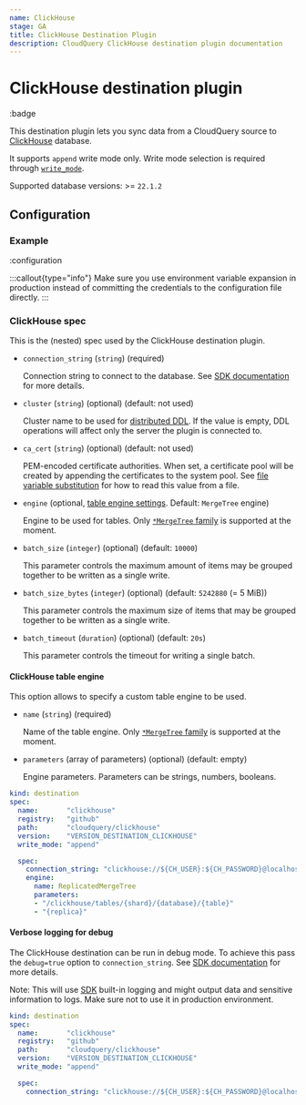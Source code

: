 ```yaml
---
name: ClickHouse
stage: GA
title: ClickHouse Destination Plugin
description: CloudQuery ClickHouse destination plugin documentation
---
```

# ClickHouse destination plugin

:badge

This destination plugin lets you sync data from a CloudQuery source to [ClickHouse](https://clickhouse.com/) database.

It supports `append` write mode only.
Write mode selection is required through [`write_mode`](/docs/reference/destination-spec#write_mode).

Supported database versions: >= `22.1.2`

## Configuration

### Example

:configuration

:::callout{type="info"}
Make sure you use environment variable expansion in production instead of committing the credentials to the configuration file directly.
:::

### ClickHouse spec

This is the (nested) spec used by the ClickHouse destination plugin.

- `connection_string` (`string`) (required)

  Connection string to connect to the database.
  See [SDK documentation](https://github.com/ClickHouse/clickhouse-go#dsn) for more details.

- `cluster` (`string`) (optional) (default: not used)

  Cluster name to be used for [distributed DDL](https://clickhouse.com/docs/en/sql-reference/distributed-ddl).
  If the value is empty, DDL operations will affect only the server the plugin is connected to.

- `ca_cert` (`string`) (optional) (default: not used)

  PEM-encoded certificate authorities.
  When set, a certificate pool will be created by appending the certificates to the system pool.
  See [file variable substitution](/docs/advanced-topics/environment-variable-substitution#file-variable-substitution-example)
  for how to read this value from a file.

- `engine` (optional, [table engine settings](#clickhouse-table-engine). Default: `MergeTree` engine)

  Engine to be used for tables.
  Only [`*MergeTree` family](https://clickhouse.com/docs/en/engines/table-engines/mergetree-family) is supported at the moment.

- `batch_size` (`integer`) (optional) (default: `10000`)

  This parameter controls the maximum amount of items may be grouped together to be written as a single write.

- `batch_size_bytes` (`integer`) (optional) (default: `5242880` (= 5 MiB))

  This parameter controls the maximum size of items that may be grouped together to be written as a single write.

- `batch_timeout` (`duration`) (optional) (default: `20s`)

  This parameter controls the timeout for writing a single batch.

#### ClickHouse table engine

This option allows to specify a custom table engine to be used.

- `name` (`string`) (required)

  Name of the table engine.
  Only [`*MergeTree` family](https://clickhouse.com/docs/en/engines/table-engines/mergetree-family) is supported at the moment.

- `parameters` (array of parameters) (optional) (default: empty)

  Engine parameters.
  Parameters can be strings, numbers, booleans.

```yaml copy
kind: destination
spec:
  name:       "clickhouse"
  registry:   "github"
  path:       "cloudquery/clickhouse"
  version:    "VERSION_DESTINATION_CLICKHOUSE"
  write_mode: "append"

  spec:
    connection_string: "clickhouse://${CH_USER}:${CH_PASSWORD}@localhost:9000/${CH_DATABASE}"
    engine:
      name: ReplicatedMergeTree
      parameters:
      - "/clickhouse/tables/{shard}/{database}/{table}"
      - "{replica}"
```


#### Verbose logging for debug

The ClickHouse destination can be run in debug mode.
To achieve this pass the `debug=true` option to `connection_string`.
See [SDK documentation](https://github.com/ClickHouse/clickhouse-go#dsn) for more details.

Note: This will use [SDK](https://github.com/ClickHouse/clickhouse-go) built-in logging
and might output data and sensitive information to logs.
Make sure not to use it in production environment.

```yaml copy
kind: destination
spec:
  name:       "clickhouse"
  registry:   "github"
  path:       "cloudquery/clickhouse"
  version:    "VERSION_DESTINATION_CLICKHOUSE"
  write_mode: "append"

  spec:
    connection_string: "clickhouse://${CH_USER}:${CH_PASSWORD}@localhost:9000/${CH_DATABASE}?debug=true"
```
